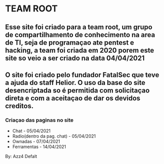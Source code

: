 # TEAM ROOT

## Esse site foi criado para a team root, um grupo de compartilhamento de conhecimento na area de TI, seja de programaçao ate pentest e hacking, a team foi criada em 2020 porem este site so veio a ser criado na data 04/04/2021

## O site foi criado pelo fundador FatalSec que teve a ajuda do staff Helior. O uso da base do site desencriptada so é permitida com solicitaçao direta e com a aceitaçao de dar os devidos creditos.

### Criaçao das paginas no site

- Chat - 05/04/2021
- Radio(dentro da pag. chat) - 05/04/2021
- Ownadas - 07/04/2021
- Ferramentas - 14/04/2021

By: Azz4 Defalt
